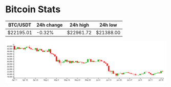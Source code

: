 # Bitcoin Stats

BTC/USDT|24h change|24h high|24h low|
|---|---|---|---|
|$22195.01|-0.32%|$22961.72|$21388.00|

<img src="./chart.svg">
